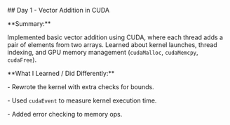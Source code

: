 \## Day 1 - Vector Addition in CUDA



\*\*Summary:\*\*  

Implemented basic vector addition using CUDA, where each thread adds a pair of elements from two arrays. Learned about kernel launches, thread indexing, and GPU memory management (`cudaMalloc`, `cudaMemcpy`, `cudaFree`).



\*\*What I Learned / Did Differently:\*\*  

\- Rewrote the kernel with extra checks for bounds.  

\- Used `cudaEvent` to measure kernel execution time.  

\- Added error checking to memory ops.  



